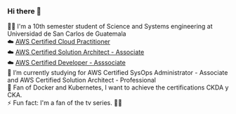 ### Hi there 👋
:man_student: I'm a 10th semester student of Science and Systems engineering at Universidad de San Carlos de Guatemala  
:cloud: [AWS Certified Cloud Practitioner](https://www.credly.com/badges/2526d201-e956-46c8-9143-8b65064e7e20/public_url)  
:cloud: [AWS Certified Solution Architect - Associate](https://www.credly.com/badges/040b04cd-502e-4b25-991f-de1a58123339/public_url)  
:cloud: [AWS Certified Developer - Asssociate](https://www.credly.com/badges/3c13c7ac-e21d-4836-9cfd-2b0ec83421d8/public_url)  
🌱 I’m currently studying for AWS Certified SysOps Administrator - Associate and AWS Certified Solution Architect - Professional  
:whale: Fan of Docker and Kubernetes, I want to achieve the certifications CKDA y CKA.  
⚡ Fun fact: I'm a fan of the tv series. :dragon_face::fire:

<!--
**Cristianncaste18/Cristianncaste18** is a ✨ _special_ ✨ repository because its `README.md` (this file) appears on your GitHub profile.

Here are some ideas to get you started:

- 🔭 I’m currently working on ...
- 🌱 I’m currently learning ...
- 👯 I’m looking to collaborate on ...
- 🤔 I’m looking for help with ...
- 💬 Ask me about ...
- 📫 How to reach me: ...
- 😄 Pronouns: ...
- ⚡ Fun fact: ...
-->
